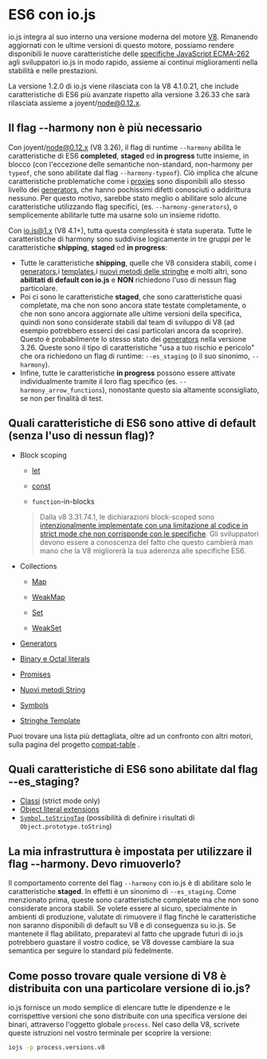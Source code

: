 # ES6 con io.js

io.js integra al suo interno una versione moderna del motore [V8](https://code.google.com/p/v8/). Rimanendo aggiornati con le ultime versioni di questo motore, possiamo rendere disponibili le nuove caratteristiche delle [specifiche JavaScript ECMA-262](http://www.ecma-international.org/publications/standards/Ecma-262.htm) agli sviluppatori io.js in modo rapido, assieme ai continui miglioramenti nella stabilità e nelle prestazioni.

La versione 1.2.0 di io.js viene rilasciata con la V8 4.1.0.21, che include caratteristiche di ES6 più avanzate rispetto alla versione 3.26.33 che sarà rilasciata assieme a joyent/node@0.12.x.

## Il flag --harmony non è più necessario

Con joyent/node@0.12.x (V8 3.26), il flag di runtime `--harmony` abilita le caratteristiche di ES6 **completed**, **staged** ed **in progress** tutte insieme, in blocco (con l'eccezione delle semantiche non-standard, non-harmony per `typeof`, che sono abilitate dal flag `--harmony-typeof`). Ciò implica che alcune caratteristiche problematiche come i [proxies](https://developer.mozilla.org/en-US/docs/Web/JavaScript/Reference/Global_Objects/Proxy) sono disponibili allo stesso livello dei [generators](https://developer.mozilla.org/en-US/docs/Web/JavaScript/Reference/Statements/function*), che hanno pochissimi difetti conosciuti o addirittura nessuno. Per questo motivo, sarebbe stato meglio o abilitare solo alcune caratteristiche utilizzando flag specifici, (es. `--harmony-generators`), o semplicemente abilitarle tutte ma usarne solo un insieme ridotto.

Con io.js@1.x (V8 4.1+), tutta questa complessità è stata superata. Tutte le caratteristiche di harmony sono suddivise logicamente in tre gruppi per le caratteristiche **shipping**, **staged** ed **in progress**:

*   Tutte le caratteristiche **shipping**, quelle che V8 considera stabili, come i [generators](https://developer.mozilla.org/en-US/docs/Web/JavaScript/Reference/Statements/function*),i [templates](https://developer.mozilla.org/en-US/docs/Web/JavaScript/Reference/template_strings),i [nuovi metodi delle stringhe](https://developer.mozilla.org/en-US/docs/Web/JavaScript/New_in_JavaScript/ECMAScript_6_support_in_Mozilla#Additions_to_the_String_object) e molti altri, sono **abilitati di default con io.js** e **NON** richiedono l'uso di nessun flag particolare.
*   Poi ci sono le caratteristiche **staged**, che sono caratteristiche quasi completate, ma che non sono ancora state testate completamente, o che non sono ancora aggiornate alle ultime versioni della specifica, quindi non sono considerate stabili dal team di sviluppo di V8 (ad esempio potrebbero esserci dei casi particolari ancora da scoprire). Questo è probabilmente lo stesso stato dei [generators](https://developer.mozilla.org/en-US/docs/Web/JavaScript/Reference/Statements/function*) nella versione 3.26. Queste sono il tipo di caratteristiche "usa a tuo rischio e pericolo" che ora richiedono un flag di runtime: `--es_staging` (o il suo sinonimo, `--harmony`).
*   Infine, tutte le caratteristiche **in progress** possono essere attivate individualmente tramite il loro flag specifico (es. `--harmony_arrow_functions`), nonostante questo sia altamente sconsigliato, se non per finalità di test.

## Quali caratteristiche di ES6 sono attive di default (senza l'uso di nessun flag)?

*   Block scoping

    *   [let](https://developer.mozilla.org/en-US/docs/Web/JavaScript/Reference/Statements/let)

    *   [const](https://developer.mozilla.org/en-US/docs/Web/JavaScript/Reference/Statements/const)

    *   `function`-in-blocks

    >Dalla v8 3.31.74.1, le dichiarazioni block-scoped sono [intenzionalmente implementate con una limitazione al codice in strict mode che non corrisponde con le specifiche](https://groups.google.com/forum/#!topic/v8-users/3UXNCkAU8Es). Gli sviluppatori devono essere a conoscenza del fatto che questo cambierà man mano che la V8 migliorerà la sua aderenza alle specifiche ES6.

*   Collections

    *   [Map](https://developer.mozilla.org/en-US/docs/Web/JavaScript/Reference/Global_Objects/Map)

    *   [WeakMap](https://developer.mozilla.org/en-US/docs/Web/JavaScript/Reference/Global_Objects/WeakMap)

    *   [Set](https://developer.mozilla.org/en-US/docs/Web/JavaScript/Reference/Global_Objects/Set)

    *   [WeakSet](https://developer.mozilla.org/en-US/docs/Web/JavaScript/Reference/Global_Objects/WeakSet)

*   [Generators](https://developer.mozilla.org/en-US/docs/Web/JavaScript/Reference/Statements/function*)

*   [Binary e Octal literals](https://developer.mozilla.org/en-US/docs/Web/JavaScript/Reference/Lexical_grammar#Numeric_literals)

*   [Promises](https://developer.mozilla.org/en-US/docs/Web/JavaScript/Reference/Global_Objects/Promise)

*   [Nuovi metodi String](https://developer.mozilla.org/en-US/docs/Web/JavaScript/New_in_JavaScript/ECMAScript_6_support_in_Mozilla#Additions_to_the_String_object)

*   [Symbols](https://developer.mozilla.org/en-US/docs/Web/JavaScript/Reference/Global_Objects/Symbol)

*   [Stringhe Template](https://developer.mozilla.org/en-US/docs/Web/JavaScript/Reference/template_strings)

Puoi trovare una lista più dettagliata, oltre ad un confronto con altri motori, sulla pagina del progetto [compat-table](https://kangax.github.io/compat-table/es6/) .

## Quali caratteristiche di ES6 sono abilitate dal flag --es_staging?

*   [Classi](https://github.com/lukehoban/es6features#classes) (strict mode only)
*   [Object literal extensions](https://github.com/lukehoban/es6features#enhanced-object-literals)
*   [`Symbol.toStringTag`](https://developer.mozilla.org/en-US/docs/Web/JavaScript/Reference/Global_Objects/Symbol) (possibilità di definire i risultati di `Object.prototype.toString`)

## La mia infrastruttura è impostata per utilizzare il flag --harmony. Devo rimuoverlo?

Il comportamento corrente del flag `--harmony` con io.js è di abilitare solo le caratteristiche **staged**. In effetti è un sinonimo di `--es_staging`. Come menzionato prima, queste sono caratteristiche completate ma che non sono considerate ancora stabili. Se volete essere al sicuro, specialmente in ambienti di produzione, valutate di rimuovere il flag finchè le caratteristiche non saranno disponibili di default su V8 e di conseguenza su io.js. Se mantenete il flag abilitato, preparatevi al fatto che upgrade futuri di io.js potrebbero guastare il vostro codice, se V8 dovesse cambiare la sua semantica per seguire lo standard più fedelmente.

## Come posso trovare quale versione di V8 è distribuita con una particolare versione di io.js?

io.js fornisce un modo semplice di elencare tutte le dipendenze e le corrispettive versioni che sono distribuite con una specifica versione dei binari, attraverso l'oggetto globale `process`. Nel caso della V8, scrivete queste istruzioni nel vostro terminale per scoprire la versione:

```sh
iojs -p process.versions.v8
```

